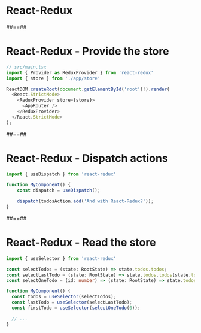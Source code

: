 <!-- .slide: class="transition bg-pink" -->

# React-Redux

##==##

<!-- .slide: class="with-code" -->

# React-Redux - Provide the store

<!-- prettier-ignore -->
```typescript [2-3,7,9]
// src/main.tsx
import { Provider as ReduxProvider } from 'react-redux'
import { store } from './app/store'

ReactDOM.createRoot(document.getElementById('root')!).render(
  <React.StrictMode>
    <ReduxProvider store={store}>
      <AppRouter />
    </ReduxProvider>
  </React.StrictMode>
);
```

<!-- .element: class="big-code" -->

##==##

<!-- .slide: class="with-code" -->

# React-Redux - Dispatch actions

<!-- prettier-ignore -->
```typescript
import { useDispatch } from 'react-redux'

function MyComponent() {
    const dispatch = useDispatch();

    dispatch(todosAction.add('And with React-Redux?'));
}
```

<!-- .element: class="big-code" -->

##==##

<!-- .slide: class="with-code" -->

# React-Redux - Read the store

<!-- prettier-ignore -->
```typescript [1|3,8|4,9|5,10|]
import { useSelector } from 'react-redux'

const selectTodos = (state: RootState) => state.todos.todos;
const selectLastTodo = (state: RootState) => state.todos.todos[state.todos.todos.length - 1];
const selectOneTodo = (id: number) => (state: RootState) => state.todos.todos[id];

function MyComponent() {
  const todos = useSelector(selectTodos);
  const lastTodo = useSelector(selectLastTodo);
  const firstTodo = useSelector(selectOneTodo(0));

  // ...
}
```

<!-- .element: class="big-code" -->
